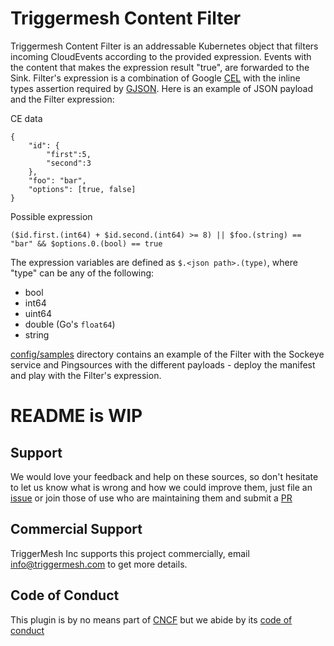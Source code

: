 # Triggermesh Content Filter

Triggermesh Content Filter is an addressable Kubernetes object that filters incoming 
CloudEvents according to the provided expression. Events with the content that makes 
the expression result "true", are forwarded to the Sink. Filter's expression is a 
combination of Google [CEL](https://github.com/google/cel-spec) with the inline types 
assertion required by [GJSON](https://github.com/tidwall/gjson). Here is an example of
JSON payload and the Filter expression:

CE data
```
{
    "id": {
        "first":5,
        "second":3
    },
    "foo": "bar",
    "options": [true, false]
}
```

Possible expression
```
($id.first.(int64) + $id.second.(int64) >= 8) || $foo.(string) == "bar" && $options.0.(bool) == true 
```

The expression variables are defined as `$.<json path>.(type)`, where "type" can be any of the following:
- bool
- int64
- uint64
- double (Go's `float64`)
- string

[config/samples](./config/samples) directory contains an example of the Filter with the Sockeye service and Pingsources with the different payloads - deploy the manifest and play with the Filter's expression.


# README is WIP

## Support

We would love your feedback and help on these sources, so don't hesitate to let us know what is wrong and how we could improve them, just file an [issue](https://github.com/triggermesh/filter/issues/new) or join those of use who are maintaining them and submit a [PR](https://github.com/triggermesh/filter/compare)

## Commercial Support

TriggerMesh Inc supports this project commercially, email info@triggermesh.com to get more details.

## Code of Conduct

This plugin is by no means part of [CNCF](https://www.cncf.io/) but we abide by its [code of conduct](https://github.com/cncf/foundation/blob/master/code-of-conduct.md)


